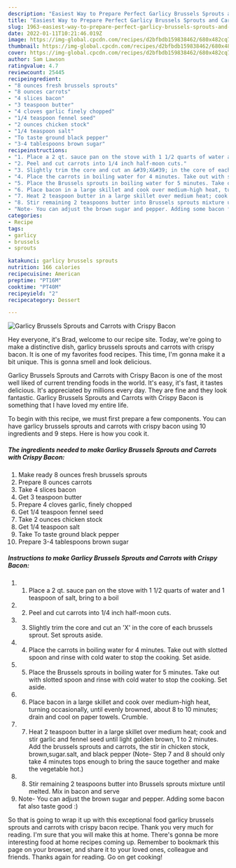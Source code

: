 ```yaml
---
description: "Easiest Way to Prepare Perfect Garlicy Brussels Sprouts and Carrots with Crispy Bacon"
title: "Easiest Way to Prepare Perfect Garlicy Brussels Sprouts and Carrots with Crispy Bacon"
slug: 1963-easiest-way-to-prepare-perfect-garlicy-brussels-sprouts-and-carrots-with-crispy-bacon
date: 2022-01-11T10:21:46.019Z
image: https://img-global.cpcdn.com/recipes/d2bfbdb159838462/680x482cq70/garlicy-brussels-sprouts-and-carrots-with-crispy-bacon-recipe-main-photo.jpg
thumbnail: https://img-global.cpcdn.com/recipes/d2bfbdb159838462/680x482cq70/garlicy-brussels-sprouts-and-carrots-with-crispy-bacon-recipe-main-photo.jpg
cover: https://img-global.cpcdn.com/recipes/d2bfbdb159838462/680x482cq70/garlicy-brussels-sprouts-and-carrots-with-crispy-bacon-recipe-main-photo.jpg
author: Sam Lawson
ratingvalue: 4.7
reviewcount: 25445
recipeingredient:
- "8 ounces fresh brussels sprouts"
- "8 ounces carrots"
- "4 slices bacon"
- "3 teaspoon butter"
- "4 cloves garlic finely chopped"
- "1/4 teaspoon fennel seed"
- "2 ounces chicken stock"
- "1/4 teaspoon salt"
- "To taste ground black pepper"
- "3-4 tablespoons brown sugar"
recipeinstructions:
- "1. Place a 2 qt. sauce pan on the stove with 1 1/2 quarts of water and 1 teaspoon of salt, bring to a boil"
- "2. Peel and cut carrots into 1/4 inch half-moon cuts."
- "3. Slightly trim the core and cut an &#39;X&#39; in the core of each brussels sprout. Set sprouts aside."
- "4. Place the carrots in boiling water for 4 minutes. Take out with slotted spoon and rinse with cold water to stop the cooking. Set aside."
- "5. Place the Brussels sprouts in boiling water for 5 minutes. Take out with slotted spoon and rinse with cold water to stop the cooking. Set aside."
- "6. Place bacon in a large skillet and cook over medium-high heat, turning occasionally, until evenly browned, about 8 to 10 minutes; drain and cool on paper towels. Crumble."
- "7. Heat 2 teaspoon butter in a large skillet over medium heat; cook and stir garlic and fennel seed until light golden brown, 1 to 2 minutes. Add the brussels sprouts and carrots, the stir in chicken stock, brown,sugar.salt, and black pepper (Note- Step 7 and 8 should only take 4 minutes tops enough to bring the sauce together and make the vegetable hot.)"
- "8. Stir remaining 2 teaspoons butter into Brussels sprouts mixture until melted. Mix in bacon and serve"
- "Note- You can adjust the brown sugar and pepper. Adding some bacon fat also taste good :)"
categories:
- Recipe
tags:
- garlicy
- brussels
- sprouts

katakunci: garlicy brussels sprouts 
nutrition: 166 calories
recipecuisine: American
preptime: "PT16M"
cooktime: "PT40M"
recipeyield: "2"
recipecategory: Dessert

---
```



![Garlicy Brussels Sprouts and Carrots with Crispy Bacon](https://img-global.cpcdn.com/recipes/d2bfbdb159838462/680x482cq70/garlicy-brussels-sprouts-and-carrots-with-crispy-bacon-recipe-main-photo.jpg)

Hey everyone, it's Brad, welcome to our recipe site. Today, we're going to make a distinctive dish, garlicy brussels sprouts and carrots with crispy bacon. It is one of my favorites food recipes. This time, I'm gonna make it a bit unique. This is gonna smell and look delicious.



Garlicy Brussels Sprouts and Carrots with Crispy Bacon is one of the most well liked of current trending foods in the world. It's easy, it's fast, it tastes delicious. It's appreciated by millions every day. They are fine and they look fantastic. Garlicy Brussels Sprouts and Carrots with Crispy Bacon is something that I have loved my entire life.


To begin with this recipe, we must first prepare a few components. You can have garlicy brussels sprouts and carrots with crispy bacon using 10 ingredients and 9 steps. Here is how you cook it.

<!--inarticleads1-->

##### The ingredients needed to make Garlicy Brussels Sprouts and Carrots with Crispy Bacon:

1. Make ready 8 ounces fresh brussels sprouts
1. Prepare 8 ounces carrots
1. Take 4 slices bacon
1. Get 3 teaspoon butter
1. Prepare 4 cloves garlic, finely chopped
1. Get 1/4 teaspoon fennel seed
1. Take 2 ounces chicken stock
1. Get 1/4 teaspoon salt
1. Take To taste ground black pepper
1. Prepare 3-4 tablespoons brown sugar




<!--inarticleads2-->

##### Instructions to make Garlicy Brussels Sprouts and Carrots with Crispy Bacon:

1. 1. Place a 2 qt. sauce pan on the stove with 1 1/2 quarts of water and 1 teaspoon of salt, bring to a boil
1. 2. Peel and cut carrots into 1/4 inch half-moon cuts.
1. 3. Slightly trim the core and cut an &#39;X&#39; in the core of each brussels sprout. Set sprouts aside.
1. 4. Place the carrots in boiling water for 4 minutes. Take out with slotted spoon and rinse with cold water to stop the cooking. Set aside.
1. 5. Place the Brussels sprouts in boiling water for 5 minutes. Take out with slotted spoon and rinse with cold water to stop the cooking. Set aside.
1. 6. Place bacon in a large skillet and cook over medium-high heat, turning occasionally, until evenly browned, about 8 to 10 minutes; drain and cool on paper towels. Crumble.
1. 7. Heat 2 teaspoon butter in a large skillet over medium heat; cook and stir garlic and fennel seed until light golden brown, 1 to 2 minutes. Add the brussels sprouts and carrots, the stir in chicken stock, brown,sugar.salt, and black pepper (Note- Step 7 and 8 should only take 4 minutes tops enough to bring the sauce together and make the vegetable hot.)
1. 8. Stir remaining 2 teaspoons butter into Brussels sprouts mixture until melted. Mix in bacon and serve
1. Note- You can adjust the brown sugar and pepper. Adding some bacon fat also taste good :)




So that is going to wrap it up with this exceptional food garlicy brussels sprouts and carrots with crispy bacon recipe. Thank you very much for reading. I'm sure that you will make this at home. There's gonna be more interesting food at home recipes coming up. Remember to bookmark this page on your browser, and share it to your loved ones, colleague and friends. Thanks again for reading. Go on get cooking!
